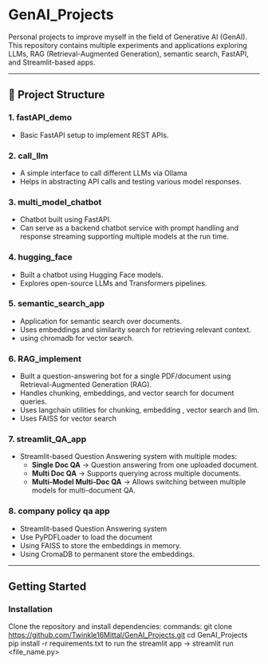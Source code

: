 # GenAI_Projects

Personal projects to improve myself in the field of Generative AI (GenAI).  
This repository contains multiple experiments and applications exploring LLMs, RAG (Retrieval-Augmented Generation), semantic search, FastAPI, and Streamlit-based apps.  

---

## 📂 Project Structure

### 1. **fastAPI_demo**
- Basic FastAPI setup to implement REST APIs.  

### 2. **call_llm**
- A simple interface to call different LLMs via Ollama  
- Helps in abstracting API calls and testing various model responses. 

### 3. **multi_model_chatbot**
- Chatbot built using FastAPI.  
- Can serve as a backend chatbot service with prompt handling and response streaming supporting multiple models at the run time. 

### 4. **hugging_face**
- Built a chatbot using Hugging Face models.  
- Explores open-source LLMs and Transformers pipelines.  

### 5. **semantic_search_app**
- Application for semantic search over documents.  
- Uses embeddings and similarity search for retrieving relevant context.  
- using chromadb for vector search.

### 6. **RAG_implement**
- Built a question-answering bot for a single PDF/document using Retrieval-Augmented Generation (RAG).  
- Handles chunking, embeddings, and vector search for document queries.
- Uses langchain utilities for chunking, embedding , vector search and llm.
- Uses FAISS for vector search

### 7. **streamlit_QA_app**
- Streamlit-based Question Answering system with multiple modes:  
  - **Single Doc QA** → Question answering from one uploaded document.  
  - **Multi Doc QA** → Supports querying across multiple documents.  
  - **Multi-Model Multi-Doc QA** → Allows switching between multiple models for multi-document QA. 

### 8. **company policy qa app**
- Streamlit-based Question Answering system
- Use PyPDFLoader to load the document
- Using FAISS to store the embeddings in memory.
- Using CromaDB to permanent store the embeddings.

---

## Getting Started

### Installation
Clone the repository and install dependencies:
commands:
  git clone https://github.com/Twinkle16Mittal/GenAI_Projects.git
  cd GenAI_Projects
  pip install -r requirements.txt
  to run the streamlit app -> streamlit run <file_name.py>

